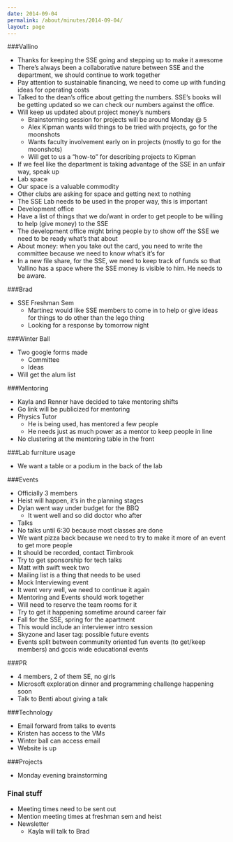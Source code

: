 ```yaml
---
date: 2014-09-04
permalink: /about/minutes/2014-09-04/
layout: page
---
```


###Vallino
* Thanks for keeping the SSE going and stepping up to make it awesome
* There’s always been a collaborative nature between SSE and the department, we should continue to work together
* Pay attention to sustainable financing, we need to come up with funding ideas for operating costs
* Talked to the dean’s office about getting the numbers. SSE’s books will be getting updated so we can check our numbers against the office.
* Will keep us updated about project money’s numbers
  * Brainstorming session for projects will be around Monday @ 5
  * Alex Kipman wants wild things to be tried with projects, go for the moonshots
  * Wants faculty involvement early on in projects (mostly to go for the moonshots)
  * Will get to us a “how-to” for describing projects to Kipman
* If we feel like the department is taking advantage of the SSE in an unfair way, speak up
* Lab space
 * Our space is a valuable commodity
 * Other clubs are asking for space and getting next to nothing
 * The SSE Lab needs to be used in the proper way, this is important
* Development office
 * Have a list of things that we do/want in order to get people to be willing to help (give money) to the SSE
* The development office might bring people by to show off the SSE we need to be ready what’s that about
 * About money: when you take out the card, you need to write the committee because we need to know what’s it’s for
* In a new file share, for the SSE, we need to keep track of funds so that Vallino has a space where the SSE money is visible to him. He needs to be aware.

###Brad
* SSE Freshman Sem
  * Martinez would like SSE members to come in to help or give ideas for things to do other than the lego thing
  * Looking for a response by tomorrow night

###Winter Ball
* Two google forms made
  * Committee
  * Ideas
* Will get the alum list

###Mentoring
* Kayla and Renner have decided to take mentoring shifts
* Go link will be publicized for mentoring
* Physics Tutor
  * He is being used, has mentored a few people
  * He needs just as much power as a mentor to keep people in line
* No clustering at the mentoring table in the front

###Lab furniture usage
* We want a table or a podium in the back of the lab

###Events
* Officially 3 members
* Heist will happen, it’s in the planning stages
* Dylan went way under budget for the BBQ
  * It went well and so did doctor who after
* Talks
 * No talks until 6:30 because most classes are done
 * We want pizza back because we need to try to make it more of an event to get more people
 * It should be recorded, contact Timbrook
 * Try to get sponsorship for tech talks
 * Matt with swift week two
 * Mailing list is a thing that needs to be used
* Mock Interviewing event
 * It went very well, we need to continue it again
 * Mentoring and Events should work together
 * Will need to reserve the team rooms for it
 * Try to get it happening sometime around career fair
 * Fall for the SSE, spring for the apartment
 * This would include an interviewer intro session
* Skyzone and laser tag: possible future events
* Events split between community oriented fun events (to get/keep members) and gccis wide educational events

###PR
* 4 members, 2 of them SE, no girls
* Microsoft exploration dinner and programming challenge happening soon
* Talk to Benti about giving a talk

###Technology
* Email forward from talks to events
* Kristen has access to the VMs
* Winter ball can access email
* Website is up

###Projects
* Monday evening brainstorming

### Final stuff
* Meeting times need to be sent out
* Mention meeting times at freshman sem and heist
* Newsletter
  * Kayla will talk to Brad
